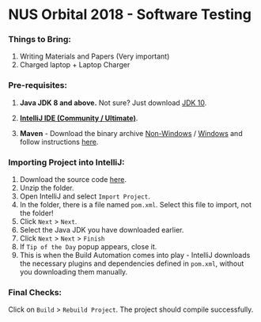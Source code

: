 # NUS Orbital 2018 - Software Testing


### Things to Bring:
1.  Writing Materials and Papers (Very important)
2.  Charged laptop + Laptop Charger

### Pre-requisites:

1.  **Java JDK 8 and above.** 
Not sure? Just download [JDK 10](http://www.oracle.com/technetwork/java/javase/downloads/jdk10-downloads-4416644.html).

2.  [**IntelliJ IDE (Community / Ultimate)**](https://www.jetbrains.com/idea/download).

3.  **Maven** - Download the binary archive [Non-Windows](http://www-us.apache.org/dist/maven/maven-3/3.5.3/binaries/apache-maven-3.5.3-bin.tar.gz) / [Windows](http://www-us.apache.org/dist/maven/maven-3/3.5.3/binaries/apache-maven-3.5.3-bin.zip) and follow instructions [here](https://maven.apache.org/install.html).

### Importing Project into IntelliJ:

1. Download the source code [here](https://github.com/robinloh/NUS_Orbital_2018_Demo/releases/tag/V1.0).
2. Unzip the folder.
3. Open IntelliJ and select `Import Project`.
4. In the folder, there is a file named `pom.xml`. Select this file to import, not the folder!
5. Click `Next` > `Next`.
6. Select the Java JDK you have downloaded earlier. 
7. Click `Next` > `Next` > `Finish`
8. If `Tip of the Day` popup appears, close it.
9. This is when the Build Automation comes into play - IntelliJ downloads the necessary plugins and dependencies defined in `pom.xml`, without you downloading them manually.


### Final Checks:
Click on `Build` > `Rebuild Project`. The project should compile successfully.
